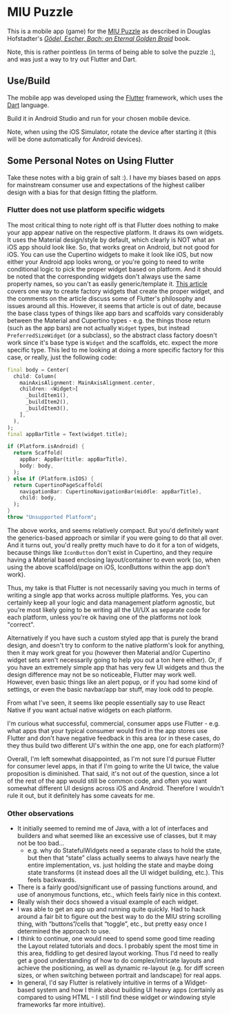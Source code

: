 # MIU Puzzle

This is a mobile app (game) for the [MIU Puzzle](https://en.wikipedia.org/wiki/MU_puzzle) as described in Douglas Hofstadter's _[Gödel, Escher, Bach: an Eternal Golden Braid](https://en.wikipedia.org/wiki/G%C3%B6del,_Escher,_Bach)_ book.

Note, this is rather pointless (in terms of being able to solve the puzzle :), and was just a way to try out Flutter and Dart.

## Use/Build

The mobile app was developed using the [Flutter](https://flutter.io) framework, which uses the [Dart](https://www.dartlang.org/) language.

Build it in Android Studio and run for your chosen mobile device.

Note, when using the iOS Simulator, rotate the device after starting it (this will be done automatically for Android devices).


## Some Personal Notes on Using Flutter

Take these notes with a big grain of salt :).  I have my biases based on apps for mainstream consumer use and expectations of the highest caliber design with a bias for that design fitting the platform.


### Flutter does not use platform specific widgets

The most critical thing to note right off is that Flutter does nothing to make your app appear native on the respective platform. It draws its own widgets. It uses the Material design/style by default, which clearly is NOT what an iOS app should look like. So, that works great on Android, but not good for iOS. You can use the Cupertino widgets to make it look like iOS, but now either your Android app looks wrong, or you're going to need to write conditional logic to pick the proper widget based on platform. And it should be noted that the corresponding widgets don't always use the same property names, so you can't as easily generic/template it. [This article](https://medium.com/flutter-io/do-flutter-apps-dream-of-platform-aware-widgets-7d7ed7b4624d) covers one way to create factory widgets that create the proper widget, and the comments on the article discuss some of Flutter's philosophy and issues around all this. However, it seems that article is out of date, because the base class types of things like app bars and scaffolds vary considerably between the Material and Cupertino types - e.g. the things those return (such as the app bars) are not actually `Widget` types, but instead `PreferredSizeWidget` (or a subclass), so the abstract class factory doesn't work since it's base type is `Widget` and the scaffolds, etc. expect the more specific type. This led to me looking at doing a more specific factory for this case, or really, just the following code:

```dart
final body = Center(
  child: Column(
    mainAxisAlignment: MainAxisAlignment.center,
    children: <Widget>[
      _buildItem1(),
      _buildItem2(),
      _buildItem3(),
    ],
  ),
);
final appBarTitle = Text(widget.title);

if (Platform.isAndroid) {
  return Scaffold(
    appBar: AppBar(title: appBarTitle),
    body: body,
  );
} else if (Platform.isIOS) {
  return CupertinoPageScaffold(
    navigationBar: CupertinoNavigationBar(middle: appBarTitle),
    child: body,
  );
}
throw "Unsupported Platform";

```

The above works, and seems relatively compact. But you'd definitely want the generics-based approach or similar if you were going to do that all over. And it turns out, you'd really pretty much have to do it for a ton of widgets, because things like `IconButton` don't exist in Cupertino, and they require having a Material based enclosing layout/container to even work (so, when using the above scaffold/page on iOS, IconButtons within the app don't work).

Thus, my take is that Flutter is not necessarily saving you much in terms of writing a single app that works across multiple platforms. Yes, you can certainly keep all your logic and data management platform agnostic, but you're most likely going to be writing all the UI/UX as separate code for each platform, unless you're ok having one of the platforms not look "correct".

 Alternatively if you have such a custom styled app that is purely the brand design, and doesn't try to conform to the native platform's look for anything, then it may work great for you (however then Material and/or Cupertino widget sets aren't necessarily going to help you out a ton here either). Or, if you have an extremely simple app that has very few UI widgets and thus the design difference may not be so noticeable, Flutter may work well. However, even basic things like an alert popup, or if you had some kind of settings, or even the basic navbar/app bar stuff, may look odd to people.

From what I've seen, it seems like people essentially say to use React Native if you want actual native widgets on each platform.

I'm curious what successful, commercial, consumer apps use Flutter - e.g. what apps that your typical consumer would find in the app stores use Flutter and don't have negative feedback in this area (or in these cases, do they thus build two different UI's within the one app, one for each platform)?

Overall, I'm left somewhat disappointed, as I'm not sure I'd pursue Flutter for consumer level apps, in that if I'm going to write the UI twice, the value proposition is diminished. That said, it's not out of the question, since a lot of the rest of the app would still be common code, and often you want somewhat different UI designs across iOS and Android. Therefore I wouldn't rule it out, but it definitely has some caveats for me.

### Other observations

* It initially seemed to remind me of Java, with a lot of interfaces and builders and what seemed like an excessive use of classes, but it may not be too bad...
    * e.g. why do StatefulWidgets need a separate class to hold the state, but then that “state” class actually seems to always have nearly the entire implementation, vs. just holding the state and maybe doing state transforms (it instead does all the UI widget building, etc.). This feels backwards.
* There is a fairly good/significant use of passing functions around, and use of anonymous functions, etc., which feels fairly nice in this context.
* Really wish their docs showed a visual example of each widget.
* I was able to get an app up and running quite quickly. Had to hack around a fair bit to figure out the best way to do the MIU string scrolling thing, with “buttons”/cells that “toggle”, etc., but pretty easy once I determined the approach to use.
* I think to continue, one would need to spend some good time reading the Layout related tutorials and docs. I probably spent the most time in this area, fiddling to get desired layout working. Thus I'd need to really get a good understanding of how to do complex/intricate layouts and achieve the positioning, as well as dynamic re-layout (e.g. for diff screen sizes, or when switching between portrait and landscape) for real apps.
* In general, I'd say Flutter is relatively intuitive in terms of a Widget-based system and how I think about building UI heavy apps (certainly as compared to using HTML - I still find these widget or windowing style frameworks far more intuitive).
